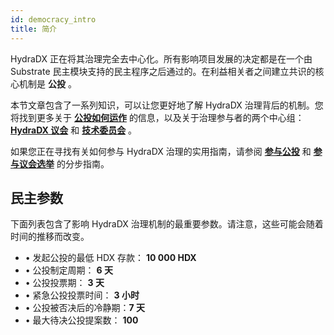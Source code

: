 ```yaml
---
id: democracy_intro
title: 简介
---
```


HydraDX 正在将其治理完全去中心化。所有影响项目发展的决定都是在一个由 Substrate 民主模块支持的民主程序之后通过的。在利益相关者之间建立共识的核心机制是 **公投** 。

本节文章包含了一系列知识，可以让您更好地了解 HydraDX 治理背后的机制。您将找到更多关于 **[公投如何运作](/democracy_referenda)** 的信息，以及关于治理参与者的两个中心组： **[HydraDX 议会](/democracy_council)** 和 **[技术委员会](/democracy_technical_committee)** 。

如果您正在寻找有关如何参与 HydraDX 治理的实用指南，请参阅 **[参与公投](/participate_in_referenda)** 和 **[参与议会选举](/participate_in_council_elections)** 的分步指南。 

## 民主参数
下面列表包含了影响 HydraDX 治理机制的最重要参数。请注意，这些可能会随着时间的推移而改变。

* •	发起公投的最低 HDX 存款： **10 000 HDX**
* •	公投制定周期： **6 天**
* •	公投投票期： **3 天**
* •	紧急公投投票时间： **3 小时**
* •	公投被否决后的冷静期：**7 天** 
* •	最大待决公投提案数： **100**
